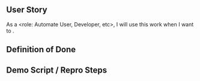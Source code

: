 ## User Story

As a <role: Automate User, Developer, etc>, I will use this work when I want to <use case>.

## Definition of Done

## Demo Script / Repro Steps

